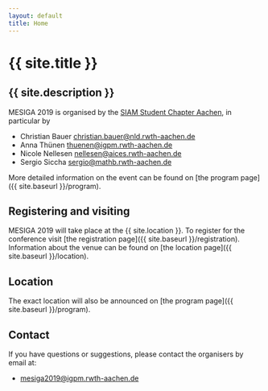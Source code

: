 ```yaml
---
layout: default
title: Home
---
```


# {{ site.title }}

## {{ site.description }}
<!-- <br> hosted at {{ site.location }} from 09.09.2019 until 11.09.2019 -->

MESIGA 2019 is organised by the
[SIAM Student Chapter Aachen](https://blog.rwth-aachen.de/siamsc/),
in particular by
- Christian Bauer <christian.bauer@nld.rwth-aachen.de>
- Anna Thünen <thuenen@igpm.rwth-aachen.de>
- Nicole Nellesen <nellesen@aices.rwth-aachen.de>
- Sergio Siccha <sergio@mathb.rwth-aachen.de>

More detailed information on the event can be found on [the program page]({{ site.baseurl }}/program).

## Registering and visiting

MESIGA 2019 will take place at the {{ site.location }}.
To register for the conference visit [the registration page]({{ site.baseurl }}/registration).
Information about the venue can be found on [the location page]({{ site.baseurl }}/location).

## Location

The exact location will also be announced on [the program page]({{ site.baseurl }}/program).

## Contact

If you have questions or suggestions, please contact the organisers by email at:

* [mesiga2019@igpm.rwth-aachen.de](mailto:mesiga2019@igpm.rwth-aachen.de)

<!-- ## Sponsors -->
<!--  -->
<!-- This FIXME is supported by FIXME. -->
